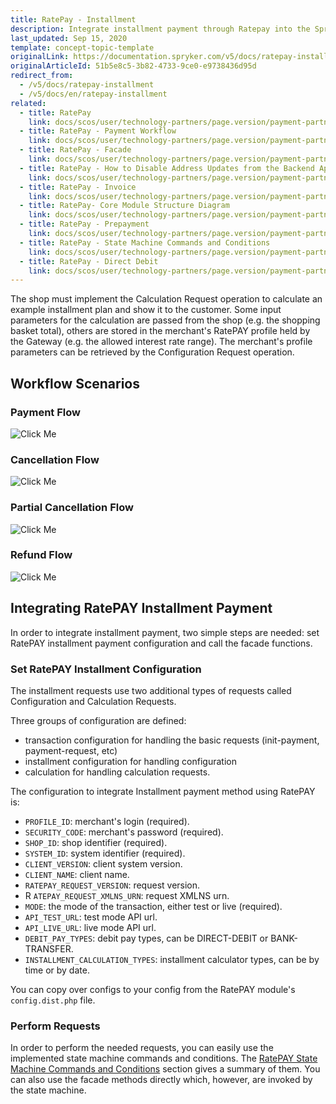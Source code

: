 ```yaml
---
title: RatePay - Installment
description: Integrate installment payment through Ratepay into the Spryker-based shop.
last_updated: Sep 15, 2020
template: concept-topic-template
originalLink: https://documentation.spryker.com/v5/docs/ratepay-installment
originalArticleId: 51b5e8c5-3b82-4733-9ce0-e9738436d95d
redirect_from:
  - /v5/docs/ratepay-installment
  - /v5/docs/en/ratepay-installment
related:
  - title: RatePay
    link: docs/scos/user/technology-partners/page.version/payment-partners/ratepay/ratepay.html
  - title: RatePay - Payment Workflow
    link: docs/scos/user/technology-partners/page.version/payment-partners/ratepay/technical-details-and-howtos/ratepay-payment-workflow.html
  - title: RatePay - Facade
    link: docs/scos/user/technology-partners/page.version/payment-partners/ratepay/technical-details-and-howtos/ratepay-facade.html
  - title: RatePay - How to Disable Address Updates from the Backend Application
    link: docs/scos/user/technology-partners/page.version/payment-partners/ratepay/technical-details-and-howtos/ratepay-how-to-disable-address-updates-from-the-backend-application.html
  - title: RatePay - Invoice
    link: docs/scos/user/technology-partners/page.version/payment-partners/ratepay/ratepay-payment-methods/ratepay-invoice.html
  - title: RatePay- Core Module Structure Diagram
    link: docs/scos/user/technology-partners/page.version/payment-partners/ratepay/ratepay-core-module-structure-diagram.html
  - title: RatePay - Prepayment
    link: docs/scos/user/technology-partners/page.version/payment-partners/ratepay/ratepay-payment-methods/ratepay-prepayment.html
  - title: RatePay - State Machine Commands and Conditions
    link: docs/scos/user/technology-partners/page.version/payment-partners/ratepay/technical-details-and-howtos/ratepay-state-machine-commands-and-conditions.html
  - title: RatePay - Direct Debit
    link: docs/scos/user/technology-partners/page.version/payment-partners/ratepay/ratepay-payment-methods/ratepay-direct-debit.html
---
```


The shop must implement the Calculation Request operation to calculate an example installment plan and show it to the customer. Some input parameters for the calculation are passed from the shop (e.g. the shopping basket total), others are stored in the merchant's RatePAY profile held by the Gateway (e.g. the allowed interest rate range). The merchant's profile parameters can be retrieved by the Configuration Request operation.

## Workflow Scenarios

### Payment Flow
![Click Me](https://spryker.s3.eu-central-1.amazonaws.com/docs/Technology+Partners/Payment+Partners/Ratepay/ratepay-installment-payment-flow.png) 

### Cancellation Flow
![Click Me](https://spryker.s3.eu-central-1.amazonaws.com/docs/Technology+Partners/Payment+Partners/Ratepay/ratepay-installment-cancellation-flow.png) 

### Partial Cancellation Flow
![Click Me](https://spryker.s3.eu-central-1.amazonaws.com/docs/Technology+Partners/Payment+Partners/Ratepay/ratepay-installment-partial-cancellation-flow.png) 

### Refund Flow
![Click Me](https://spryker.s3.eu-central-1.amazonaws.com/docs/Technology+Partners/Payment+Partners/Ratepay/ratepay-installment-refund-flow.png) 

## Integrating RatePAY Installment Payment

In order to integrate installment payment, two simple steps are needed: set RatePAY installment payment configuration and call the facade functions.

### Set RatePAY Installment Configuration

The installment requests use two additional types of requests called Configuration and Calculation Requests.

Three groups of configuration are defined:

* transaction configuration for handling the basic requests (init-payment, payment-request, etc)
* installment configuration for handling configuration
* calculation for handling calculation requests.

The configuration to integrate Installment payment method using RatePAY is:

* `PROFILE_ID`: merchant's login (required).
* `SECURITY_CODE`: merchant's password (required).
* `SHOP_ID`: shop identifier (required).
* `SYSTEM_ID`: system identifier (required).
* `CLIENT_VERSION`: client system version.
* `CLIENT_NAME`: client name.
* `RATEPAY_REQUEST_VERSION`: request version.
* R `ATEPAY_REQUEST_XMLNS_URN`: request XMLNS urn.
* `MODE`: the mode of the transaction, either test or live (required).
* `API_TEST_URL`: test mode API url.
* `API_LIVE_URL`: live mode API url.
* `DEBIT_PAY_TYPES`: debit pay types, can be DIRECT-DEBIT or BANK-TRANSFER.
* `INSTALLMENT_CALCULATION_TYPES`: installment calculator types, can be by time or by date.

You can copy over configs to your config from the RatePAY module's `config.dist.php` file.

### Perform Requests

In order to perform the needed requests, you can easily use the implemented state machine commands and conditions. The [RatePAY State Machine Commands and Conditions](/docs/scos/dev/technology-partners/{{page.version}}/payment-partners/ratepay/ratepay-state-machine-commands-and-conditions.html) section gives a summary of them. You can also use the facade methods directly which, however, are invoked by the state machine.

